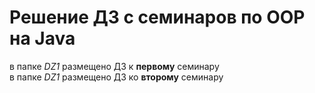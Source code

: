 # Решение ДЗ с семинаров по OOP на Java  
в папке *DZ1* размещено ДЗ к **первому** семинару  
в папке *DZ1* размещено ДЗ ко **второму** семинару  
